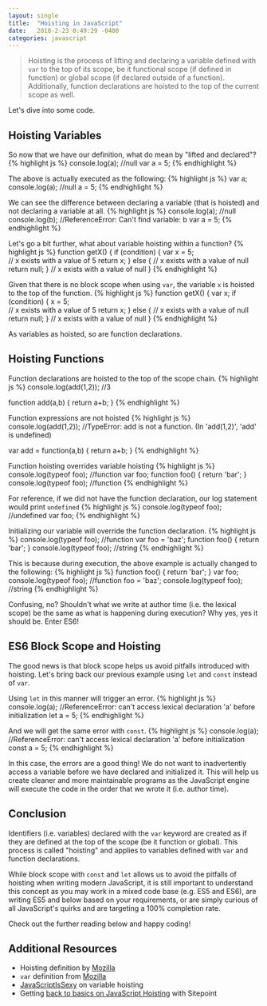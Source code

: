```yaml
---
layout: single
title:  "Hoisting in JavaScript"
date:   2018-2-23 0:49:29 -0400
categories: javascript
---
```

>Hoisting is the process of lifting and declaring a variable defined with `var` to the top of its scope, be it functional scope (if defined in function) or global scope (if declared outside of a function). Additionally, function declarations are hoisted to the top of the current scope as well.

Let's dive into some code.

## Hoisting Variables
So now that we have our definition, what do mean by "lifted and declared"?
{% highlight js %}
console.log(a);   //null
var a = 5;
{% endhighlight %}

The above is actually executed as the following:
{% highlight js %}
var a;
console.log(a);   //null
a = 5;
{% endhighlight %}

We can see the difference between declaring a variable (that is hoisted) and not declaring a variable at all.
{% highlight js %}
console.log(a);   //null
console.log(b);   //ReferenceError: Can't find variable: b
var a = 5;
{% endhighlight %}

Let's go a bit further, what about variable hoisting within a function?
{% highlight js %}
function getX() {
  if (condition) {
    var x = 5;    
    // x exists with a value of 5
    return x;
  } else {
    // x exists with a value of null
    return null;
  }
  // x exists with a value of null
}
{% endhighlight %}

Given that there is no block scope when using `var`, the variable `x` is hoisted to the top of the function.
{% highlight js %}
function getX() {
  var x;
  if (condition) {
    x = 5;    
    // x exists with a value of 5
    return x;
  } else {
    // x exists with a value of null
    return null;
  }
  // x exists with a value of null
}
{% endhighlight %}

As variables as hoisted, so are function declarations.

## Hoisting Functions
Function declarations are hoisted to the top of the scope chain.
{% highlight js %}
console.log(add(1,2));   //3

function add(a,b) {
  return a+b;
}
{% endhighlight %}

Function expressions are not hoisted
{% highlight js %}
console.log(add(1,2));   //TypeError: add is not a function. (In 'add(1,2)', 'add' is undefined)

var add = function(a,b) {
  return a+b;
}
{% endhighlight %}

Function hoisting overrides variable hoisting
{% highlight js %}
console.log(typeof foo);  //function
var foo;
function foo() {
  return 'bar';
}
console.log(typeof foo);  //function
{% endhighlight %}

For reference, if we did not have the function declaration, our log statement would print `undefined`
{% highlight js %}
console.log(typeof foo);  //undefined
var foo;
{% endhighlight %}

Initializing our variable will override the function declaration.
{% highlight js %}
console.log(typeof foo);  //function
var foo = 'baz';
function foo() {
  return 'bar';
}
console.log(typeof foo);  //string
{% endhighlight %}

This is because during execution, the above example is actually changed to the following:
{% highlight js %}
function foo() {
  return 'bar';
}
var foo;
console.log(typeof foo);  //function
foo = 'baz';
console.log(typeof foo);  //string
{% endhighlight %}

Confusing, no? Shouldn't what we write at author time (i.e. the lexical scope) be the same as what is happening during execution? Why yes, yes it should be.  Enter ES6!

## ES6 Block Scope and Hoisting
The good news is that block scope helps us avoid pitfalls introduced with hoisting. Let's bring back our previous example using `let` and `const` instead of `var`.

Using `let` in this manner will trigger an error.
{% highlight js %}
console.log(a);   //ReferenceError: can't access lexical declaration 'a' before initialization
let a = 5;
{% endhighlight %}

And we will get the same error with `const`.
{% highlight js %}
console.log(a);   //ReferenceError: can't access lexical declaration 'a' before initialization
const a = 5;
{% endhighlight %}

In this case, the errors are a good thing!  We do not want to inadvertently access a variable before we have declared and initialized it.  This will help us create cleaner and more maintainable programs as the JavaScript engine will execute the code in the order that we wrote it (i.e. author time).

## Conclusion
Identifiers (i.e. variables) declared with the `var` keyword are created as if they are defined at the top of the scope (be it function or global).  This process is called "hoisting" and applies to variables defined with `var` and function declarations.

While block scope with `const` and `let` allows us to avoid the pitfalls of hoisting when writing modern JavaScript, it is still important to understand this concept as you may work in a mixed code base (e.g. ES5 and ES6), are writing ES5 and below based on your requirements, or are simply curious of all JavaScript's quirks and are targeting a 100% completion rate.

Check out the further reading below and happy coding!

## Additional Resources
- Hoisting definition by [Mozilla](https://developer.mozilla.org/en-US/docs/Glossary/Hoisting)
- `var` definition from [Mozilla](https://developer.mozilla.org/en-US/docs/Web/JavaScript/Reference/Statements/var)
- [JavaScriptIsSexy](http://javascriptissexy.com/javascript-variable-scope-and-hoisting-explained/) on variable hoisting
- Getting [back to basics on JavaScript Hoisting](https://www.sitepoint.com/back-to-basics-javascript-hoisting/) with Sitepoint
